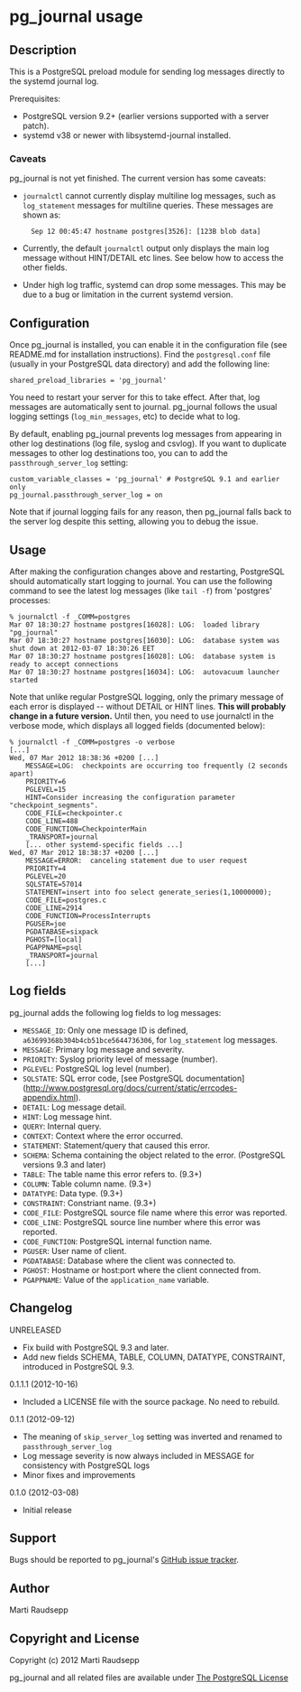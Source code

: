 <!-- vim: set syn=markdown : -->
pg\_journal usage
=================

Description
-----------

This is a PostgreSQL preload module for sending log messages directly to the
systemd journal log.

Prerequisites:

* PostgreSQL version 9.2+ (earlier versions supported with a server patch).
* systemd v38 or newer with libsystemd-journal installed.

### Caveats

pg\_journal is not yet finished. The current version has some caveats:

* `journalctl` cannot currently display multiline log messages, such as
  `log_statement` messages for multiline queries. These messages are shown as:

        Sep 12 00:45:47 hostname postgres[3526]: [123B blob data]

* Currently, the default `journalctl` output only displays the main log message
  without HINT/DETAIL etc lines. See below how to access the other fields.

* Under high log traffic, systemd can drop some messages. This may be due to a
  bug or limitation in the current systemd version.

Configuration
-------------

Once pg\_journal is installed, you can enable it in the configuration file (see
README.md for installation instructions). Find the `postgresql.conf` file
(usually in your PostgreSQL data directory) and add the following line:

    shared_preload_libraries = 'pg_journal'

You need to restart your server for this to take effect. After that, log
messages are automatically sent to journal. pg\_journal follows the usual
logging settings (`log_min_messages`, etc) to decide what to log.

By default, enabling pg\_journal prevents log messages from appearing in other
log destinations (log file, syslog and csvlog). If you want to duplicate
messages to other log destinations too, you can to add the
`passthrough_server_log` setting:

    custom_variable_classes = 'pg_journal' # PostgreSQL 9.1 and earlier only
    pg_journal.passthrough_server_log = on

Note that if journal logging fails for any reason, then pg\_journal falls back
to the server log despite this setting, allowing you to debug the issue.

Usage
-----

After making the configuration changes above and restarting, PostgreSQL should
automatically start logging to journal. You can use the following command to
see the latest log messages (like `tail -f`) from 'postgres' processes:

    % journalctl -f _COMM=postgres
    Mar 07 18:30:27 hostname postgres[16028]: LOG:  loaded library "pg_journal"
    Mar 07 18:30:27 hostname postgres[16030]: LOG:  database system was shut down at 2012-03-07 18:30:26 EET
    Mar 07 18:30:27 hostname postgres[16028]: LOG:  database system is ready to accept connections
    Mar 07 18:30:27 hostname postgres[16034]: LOG:  autovacuum launcher started

Note that unlike regular PostgreSQL logging, only the primary message of each
error is displayed -- without DETAIL or HINT lines. **This will probably change
in a future version.** Until then, you need to use journalctl in the verbose
mode, which displays all logged fields (documented below):

    % journalctl -f _COMM=postgres -o verbose
    [...]
    Wed, 07 Mar 2012 18:38:36 +0200 [...]
        MESSAGE=LOG:  checkpoints are occurring too frequently (2 seconds apart)
        PRIORITY=6
        PGLEVEL=15
        HINT=Consider increasing the configuration parameter "checkpoint_segments".
        CODE_FILE=checkpointer.c
        CODE_LINE=488
        CODE_FUNCTION=CheckpointerMain
        _TRANSPORT=journal
        [... other systemd-specific fields ...]
    Wed, 07 Mar 2012 18:38:37 +0200 [...]
        MESSAGE=ERROR:  canceling statement due to user request
        PRIORITY=4
        PGLEVEL=20
        SQLSTATE=57014
        STATEMENT=insert into foo select generate_series(1,10000000);
        CODE_FILE=postgres.c
        CODE_LINE=2914
        CODE_FUNCTION=ProcessInterrupts
        PGUSER=joe
        PGDATABASE=sixpack
        PGHOST=[local]
        PGAPPNAME=psql
        _TRANSPORT=journal
        [...]

Log fields
----------

pg\_journal adds the following log fields to log messages:

* `MESSAGE_ID`: Only one message ID is defined,
  `a63699368b304b4cb51bce5644736306`, for `log_statement` log messages.
* `MESSAGE`: Primary log message and severity.
* `PRIORITY`: Syslog priority level of message (number).
* `PGLEVEL`: PostgreSQL log level (number).
* `SQLSTATE`: SQL error code, [see PostgreSQL
  documentation] (http://www.postgresql.org/docs/current/static/errcodes-appendix.html).
* `DETAIL`: Log message detail.
* `HINT`: Log message hint.
* `QUERY`: Internal query.
* `CONTEXT`: Context where the error occurred.
* `STATEMENT`: Statement/query that caused this error.
* `SCHEMA`: Schema containing the object related to the error. (PostgreSQL versions 9.3 and later)
* `TABLE`: The table name this error refers to. (9.3+)
* `COLUMN`: Table column name. (9.3+)
* `DATATYPE`: Data type. (9.3+)
* `CONSTRAINT`: Constriant name. (9.3+)
* `CODE_FILE`: PostgreSQL source file name where this error was reported.
* `CODE_LINE`: PostgreSQL source line number where this error was reported.
* `CODE_FUNCTION`: PostgreSQL internal function name.
* `PGUSER`: User name of client.
* `PGDATABASE`: Database where the client was connected to.
* `PGHOST`: Hostname or host:port where the client connected from.
* `PGAPPNAME`: Value of the `application_name` variable.

Changelog
---------

UNRELEASED

* Fix build with PostgreSQL 9.3 and later.
* Add new fields SCHEMA, TABLE, COLUMN, DATATYPE, CONSTRAINT, introduced in PostgreSQL 9.3.

0.1.1.1 (2012-10-16)

* Included a LICENSE file with the source package. No need to rebuild.

0.1.1 (2012-09-12)

* The meaning of `skip_server_log` setting was inverted and renamed to `passthrough_server_log`
* Log message severity is now always included in MESSAGE for consistency with PostgreSQL logs
* Minor fixes and improvements

0.1.0 (2012-03-08)

* Initial release

Support
-------

  Bugs should be reported to pg\_journal's [GitHub issue
  tracker](https://github.com/intgr/pg_journal/issues).

Author
------

Marti Raudsepp

Copyright and License
---------------------

Copyright (c) 2012 Marti Raudsepp

pg\_journal and all related files are available under [The PostgreSQL
License](http://www.opensource.org/licenses/PostgreSQL)

